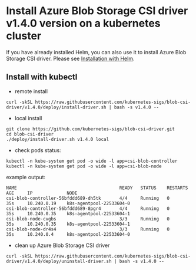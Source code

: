 # Install Azure Blob Storage CSI driver v1.4.0 version on a kubernetes cluster

If you have already installed Helm, you can also use it to install Azure Blob Storage CSI driver. Please see [Installation with Helm](../charts/README.md).

## Install with kubectl
 - remote install
```console
curl -skSL https://raw.githubusercontent.com/kubernetes-sigs/blob-csi-driver/v1.4.0/deploy/install-driver.sh | bash -s v1.4.0 --
```

 - local install
```console
git clone https://github.com/kubernetes-sigs/blob-csi-driver.git
cd blob-csi-driver
./deploy/install-driver.sh v1.4.0 local
```

- check pods status:
```console
kubectl -n kube-system get pod -o wide -l app=csi-blob-controller
kubectl -n kube-system get pod -o wide -l app=csi-blob-node
```

example output:

```console
NAME                                       READY   STATUS    RESTARTS   AGE     IP             NODE
csi-blob-controller-56bfddd689-dh5tk       4/4     Running   0          35s     10.240.0.19    k8s-agentpool-22533604-0
csi-blob-controller-56bfddd689-8pgr4       4/4     Running   0          35s     10.240.0.35    k8s-agentpool-22533604-1
csi-blob-node-cvgbs                        3/3     Running   0          35s     10.240.0.35    k8s-agentpool-22533604-1
csi-blob-node-dr4s4                        3/3     Running   0          35s     10.240.0.4     k8s-agentpool-22533604-0
```

- clean up Azure Blob Storage CSI driver
```console
curl -skSL https://raw.githubusercontent.com/kubernetes-sigs/blob-csi-driver/v1.4.0/deploy/uninstall-driver.sh | bash -s v1.4.0 --
```
